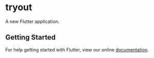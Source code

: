 # tryout

A new Flutter application.

## Getting Started

For help getting started with Flutter, view our online
[documentation](https://flutter.io/).

